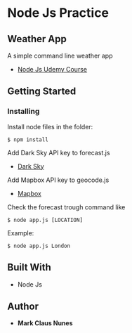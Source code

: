# Node Js Practice
## Weather App
A simple command line weather app

* [Node Js Udemy Course](https://www.udemy.com/the-complete-nodejs-developer-course-2) 

## Getting Started
### Installing

Install node files in the folder:
```
$ npm install

```
Add Dark Sky API key to forecast.js
* [Dark Sky](https://darksky.net/dev) 

Add Mapbox API key to geocode.js
* [Mapbox](https://www.mapbox.com/) 

Check the forecast trough command like
```
$ node app.js [LOCATION]
```
Example: 
```
$ node app.js London
```

## Built With
* Node Js

## Author
* **Mark Claus Nunes**
